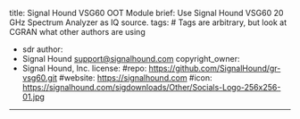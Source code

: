 title: Signal Hound VSG60 OOT Module
brief: Use Signal Hound VSG60 20 GHz Spectrum Analyzer as IQ source.
tags: # Tags are arbitrary, but look at CGRAN what other authors are using
  - sdr
author:
  - Signal Hound <support@signalhound.com>
copyright_owner:
  - Signal Hound, Inc.
license:
#repo: https://github.com/SignalHound/gr-vsg60.git
#website: https://signalhound.com
#icon: https://signalhound.com/sigdownloads/Other/Socials-Logo-256x256-01.jpg
---
